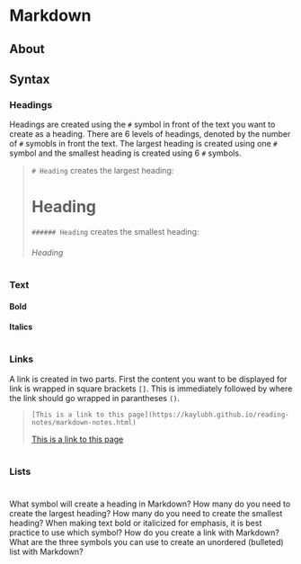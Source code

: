 # Markdown

## About

## Syntax
### Headings
Headings are created using the `#` symbol in front of the text you want to create as a heading. There are 6 levels of headings, denoted by the number of `#` symobls in front the text. The largest heading is created using one `#` symbol and the smallest heading is created using 6 `#` symbols.
>```# Heading``` creates the largest heading:
># Heading
>```###### Heading``` creates the smallest heading:
>###### Heading
#
### Text
#### Bold
#### Italics
#
### Links
A link is created in two parts. First the content you want to be displayed for link is wrapped in square brackets `[]`. This is immediately followed by where the link should go wrapped in parantheses `()`.
>```[This is a link to this page](https://kaylubh.github.io/reading-notes/markdown-notes.html)```
>
>[This is a link to this page](https://kaylubh.github.io/reading-notes/markdown-notes.html)
#
### Lists
#
#
What symbol will create a heading in Markdown?
How many do you need to create the largest heading?
How many do you need to create the smallest heading?
When making text bold or italicized for emphasis, it is best practice to use which symbol?
How do you create a link with Markdown?
What are the three symbols you can use to create an unordered (bulleted) list with Markdown?

